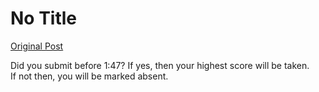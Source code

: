 # No Title

[Original Post](https://discourse.onlinedegree.iitm.ac.in/t/169352/2)

<p>Did you submit before 1:47? If yes, then your highest score will be taken.<br>
If not then, you will be marked absent.</p>
